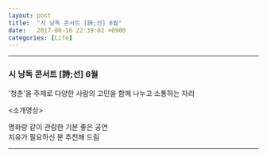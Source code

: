 ```yaml
---
layout: post
title:  "시 낭독 콘서트 [詩;선] 6월"
date:   2017-06-16 22:39:02 +0900
categories: [Life]
---
```


---

### 시 낭독 콘서트 [詩;선] 6월

'청춘'을 주제로 다양한 사람의 고민을 함께 나누고 소통하는 자리    


\<소개영상\>                                  

<!-- <video controls preload="none"
  style="width:100%;height:100%;"
  poster="/static/img/posts/2017/20170616_video_understandavenue.jpg"
  data-setup='{ "aspectRatio":"640:360", "playbackRates": [1, 1.5, 2] }'>
  <source src="/static/video/posts/2017/20170616_understandavenue.mp4" type='video/mp4' />
</video> -->


명화랑 같이 관람한 기분 좋은 공연   
치유가 필요하신 분 추천해 드림  

<div style="clear:both;"></div>

---

<!-- ![詩;선](/static/img/posts/2017/20170616_understandavenue.jpg) -->
